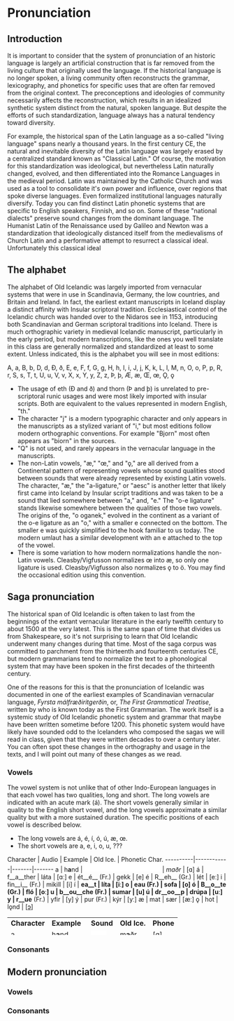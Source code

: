 # Pronunciation

## Introduction

It is important to consider that the system of pronunciation of an historic language is largely an artificial construction that is far removed from the living culture that originally used the language. 
If the historical language is no longer spoken, a living community often reconstructs the grammar, lexicography, and phonetics for specific uses that are often far removed from the original context. The preconceptions and ideologies of community necessarily affects the reconstruction, which results in an idealized synthetic system distinct from the natural, spoken language. But despite the efforts of such standardization, language always has a natural tendency toward diversity.

For example, the historical span of the Latin language as a so-called "living language" spans nearly a thousand years. In the first century CE, the natural and inevitable diversity of the Latin language was largely erased by a centralized standard known as "Classical Latin." Of course, the motivation for this standardization was ideological, but nevertheless Latin naturally changed, evolved, and then differentiated into the Romance Languages in the medieval period. Latin was maintained by the Catholic Church and was used as a tool to consolidate it's own power and influence, over regions that spoke diverse languages. Even formalized institutional languages naturally diversify. Today you can find distinct Latin phonetic systems that are specific to English speakers, Finnish, and so on. Some of these "national dialects" preserve sound changes from the dominant language. The Humanist Latin of the Renaissance used by Galileo and Newton was a standardization that ideologically distanced itself from the medievalisms of Church Latin and a performative attempt to resurrect a classical ideal. Unfortunately this classical ideal   


## The alphabet

The alphabet of Old Icelandic was largely imported from vernacular systems that were in use in Scandinavia, Germany, the low countries, and Britain and Ireland. In fact, the earliest extant manuscripts in Iceland display a distinct affinity with Insular scriptoral tradition. Ecclesiastical control of the Icelandic church was handed over to the Nidaros see in 1153, introducing both Scandinavian and German scriptoral traditions into Iceland. There is much orthographic variety in medieval Icelandic manuscript, particularly in the early period, but modern transcriptions, like the ones you well translate in this class are generally normalized and standardized at least to some extent. Unless indicated, this is the alphabet you will see in most editions:

A, a, B, b, D, d, Ð, ð, E, e, F, f, G, g, H, h, I, i, J, j, K, k, L, l, M, n, O, o, P, p, R, r, S, s, T, t, U, u, V, v, X, x, Y, y, Z, z, Þ, þ, Æ, æ, Œ, œ, Ǫ, ǫ

* The usage of eth (Ð and ð) and thorn (Þ and þ) is unrelated to pre-scriptoral runic usages and were most likely imported with insular scripts. Both are equivalent to the values represented in modern English, "th."
* The character "j" is a modern typographic character and only appears in the manuscripts as a stylized variant of "i," but most editions follow modern orthographic conventions. For example "Bjorn" most often appears as "biorn" in the sources.
* "Q" is not used, and rarely appears in the vernacular language in the manuscripts.
* The non-Latin vowels, "æ," "œ," and "ǫ," are all derived from a Continental pattern of representing vowels whose sound qualities stood between sounds that were already represented by existing Latin vowels. The character, "æ," the "a-ligature," or "aesc" is another letter that likely first came into Iceland by Insular script traditions and was taken to be a sound that lied somewhere between "a," and, "e." The "o-e ligature" stands likewise somewhere between the qualities of those two vowels. The origins of the, "o oganek," evolved in the continent as a variant of the o-e ligature as an "o," with a smaller e connected on the bottom. The smaller e was quickly simplified to the hook familiar to us today. The modern umlaut has a similar development with an e attached to the top of the vowel.
* There is some variation to how modern normalizations handle the non-Latin vowels. Cleasby/Vigfusson normalizes œ into æ, so only one ligature is used. Cleasby/Vigfusson also normalizes ǫ to ö. You may find the occasional edition using this convention.

## Saga pronunciation

The historical span of Old Icelandic is often taken to last from the beginnings of the extant vernacular literature in the early twelfth century to about 1500 at the very latest. This is the same span of time that divides us from Shakespeare, so it's not surprising to learn that Old Icelandic underwent many changes during that time. Most of the saga corpus was committed to parchment from the thirteenth and fourteenth centuries CE, but modern grammarians tend to normalize the text to a phonological system that may have been spoken in the first decades of the thirteenth century. 

One of the reasons for this is that the pronunciation of Icelandic was documented in one of the earliest examples of Scandinavian vernacular language, _Fyrsta málfræðiritgerðin_, or, _The First Grammatical Treatise_, written by who is known today as the First Grammarian. The work itself is a systemic study of Old Icelandic phonetic system and grammar that maybe have been written sometime before 1200. This phonetic system would have likely have sounded odd to the Icelanders who composed the sagas we will read in class, given that they were written decades to over a century later. You can often spot these changes in the orthography and usage in the texts, and I will point out many of these changes as we read.  

### Vowels

The vowel system is not unlike that of other Indo-European languages in that each vowel has two qualities, long and short. The long vowels are indicated with an acute mark (á). The short vowels generally similar in quality to the English short vowel, and the long vowels approximate a similar quality but with a more sustained duration. The specific positions of each vowel is described below. 

* The long vowels are á, é, í, ó, ú, æ, œ.
* The short vowels are a, e, i, o, u, ???

Character | Audio | Example | Old Ice. | Phonetic Char.
----------|------------|-------|-------
a | h**a**nd | <iframe src="//commons.wikimedia.org/wiki/File:En-uk-hand.ogg?embedplayer=yes" width="175" height="20" frameborder="0" webkitAllowFullScreen mozallowfullscreen allowFullScreen></iframe> | _maðr_ | [ɑ] 
á | f__a__ther	| láta | [ɑː]
e | ét__é__ (Fr.) | gekk | [e]
é | R__eh__ (Gr.) | lét  | [eː]
i | fin__i__ (Fr.) | mikill | [i]
í | __ea__t | líta | [iː]
o | __eau__ (Fr.) | sofa | [o]
ó | B__o__te (Gr.) | fló | [oː]
u | b__ou__che (Fr.) | sumar | [u]
ú | dr__oo__p | drúpa | [uː]
y | r__ue__ (Fr.) | yfir | [y]
ý | pur (Fr.) | kýr | [yː]
æ | mat | sær | [æː]
ǫ | hot | lǫnd | [[ɔ](ɔ)]


<table style="width: 500px; height: 40px;" border="0" cellpadding="0" cellspacing="0">
	<tr>
		<td><b>Character</b></td>
		<td><b>Example</b></td>
		<td><b>Sound</b></td>
		<td><b>Old Ice.</b></td>
		<td><b>Phone</b></td>
	</tr>
	<tr>
		<td>a</td>
		<td>h<b>a</b>nd</td>
		<td>
<iframe src="//commons.wikimedia.org/wiki/File:En-uk-hand.ogg?embedplayer=yes" width="35" height="20" frameborder="0" webkitAllowFullScreen mozallowfullscreen allowFullScreen></iframe>
		</td>
		<td>m<b>a</b>ðr</td>
		<td>[ɑ]</td>
	</tr>
	<tr>
		<td>á (≈1200)</td>
		<td>f<b>a</b>ther</td>
		<td>
<iframe src="//commons.wikimedia.org/wiki/File:LL-Q1860_(eng)-Back_ache-father.wav?embedplayer=yes" width="35" height="20" frameborder="0" webkitAllowFullScreen mozallowfullscreen allowFullScreen></iframe>
		</td>
		<td>l<b>á</b>ta</td>
		<td>[ɑː]</td>
	</tr>
	<tr>
		<td>á (≈1250)</td>
		<td>br<b>oa</b>d</td>
		<td>
<iframe src="//commons.wikimedia.org/wiki/File:en-us-broad.ogg?embedplayer=yes" width="35" height="20" frameborder="0" webkitAllowFullScreen mozallowfullscreen allowFullScreen></iframe>
		</td>
		<td>l<b>á</b>ta</td>
		<td>[ɔː]</td>
	</tr>
	<tr>
		<td>e</td>
		<td><b>é</b>t<b>é</b> (Fr.)</td>
		<td>
<iframe src="//commons.wikimedia.org/wiki/File:Fr-été-fr_CA.ogg?embedplayer=yes" width="35" height="20" frameborder="0" webkitAllowFullScreen mozallowfullscreen allowFullScreen></iframe>
		</td>
		<td>g<b>e</b>kk</td>
		<td>[e]</td>
	</tr>
	<tr>
		<td>é</td>
		<td>R<b>eh</b></td>
		<td>
<iframe src="//commons.wikimedia.org/wiki/File:De-Reh.ogg?embedplayer=yes" width="35" height="20" frameborder="0" webkitAllowFullScreen mozallowfullscreen allowFullScreen></iframe>
		</td>
		<td>l<b>é</b>t</td>
		<td>[eː]</td>
	</tr>
	<tr>
		<td>i</td>
		<td>f<b>i</b>n<b>i</b> (Fr.)</td>
		<td>
<iframe src="//commons.wikimedia.org/wiki/File:LL-Q150_(fra)-LoquaxFR-fini.wav?embedplayer=yes" width="35" height="20" frameborder="0" webkitAllowFullScreen mozallowfullscreen allowFullScreen></iframe>
		</td>
		<td>m<b>i</b>k<b>i</b>ll</td>
		<td>[i]</td>
	</tr>
		<td>í</td>
		<td><b>ea</b>t</td>
		<td>
<iframe src="//commons.wikimedia.org/wiki/File:En-uk-to_eat.ogg?embedplayer=yes" width="35" height="20" frameborder="0" webkitAllowFullScreen mozallowfullscreen allowFullScreen></iframe>
		</td>
		<td>l<b>í</b>ta</td>
		<td>[iː]</tr>
	</tr>
	<tr>
		<td>o</td>
		<td><b>eau</b> (Fr.)</td>
		<td>
<iframe src="//commons.wikimedia.org/wiki/File:Fr-eau.ogg?embedplayer=yes" width="35" height="20" frameborder="0" webkitAllowFullScreen mozallowfullscreen allowFullScreen></iframe>
		</td>
		<td>s<b>o</b>fa</td>
		<td>[o]</td>
	</tr>
	<tr>
		<td>ó</td>
		<td>B<b>o</b>te (Gr.)</td>
		<td>
<iframe src="//commons.wikimedia.org/wiki/File:De-Bote.ogg?embedplayer=yes" width="35" height="20" frameborder="0" webkitAllowFullScreen mozallowfullscreen allowFullScreen></iframe>
		</td>
		<td>fl<b>ó</b></td>
		<td>[oː]</td>
	</tr>
</table>

### Consonants

## Modern pronunciation

### Vowels

### Consonants

